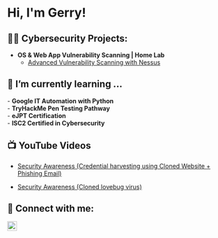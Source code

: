 <h1>Hi, I'm Gerry! </h1>

<h2>👨‍💻 Cybersecurity Projects:</h2>

- <b>OS & Web App Vulnerability Scanning | Home Lab</b>
  - [Advanced Vulnerability Scanning with Nessus](https://github.com/gerry-gonzales/VulnerabilityScanLab)

<h2>🌱 I’m currently learning ...</h2>
- <b>Google IT Automation with Python </b> <br/>
- <b>TryHackMe Pen Testing Pathway</b> <br/>
- <b>eJPT Certification</b> <br/>
- <b>ISC2 Certified in Cybersecurity</b>
<h2>📺 YouTube Videos</h2>

- [Security Awareness (Credential harvesting using Cloned Website + Phishing Email)](https://youtu.be/DZ2trUQs1tY)

- [Security Awareness (Cloned lovebug virus)](https://www.youtube.com/watch?v=y4GnuyUqYws)


<h2> 🤳 Connect with me:</h2>


[<img align="left" alt="GerryGonzales | LinkedIn" width="22px" src="https://cdn.jsdelivr.net/npm/simple-icons@v3/icons/linkedin.svg" />][linkedin]



[linkedin]: https://linkedin.com/in/gerry-gonzales

<!--
**gerry-gonzales/gerry-gonzales** is a ✨ _special_ ✨ repository because its `README.md` (this file) appears on your GitHub profile.

Here are some ideas to get you started:

- 🔭 I’m currently working on ...
- 🌱 I’m currently learning ...
- 👯 I’m looking to collaborate on ...
- 🤔 I’m looking for help with ...
- 💬 Ask me about ...
- 📫 How to reach me: ...
- 😄 Pronouns: ...
- ⚡ Fun fact: ...
-->
